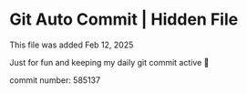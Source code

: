 # Git Auto Commit | Hidden File

This file was added Feb 12, 2025

Just for fun and keeping my daily git commit active 🤪

commit number: 585137
